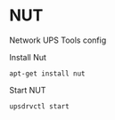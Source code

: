 # NUT
Network UPS Tools config

Install Nut
```
apt-get install nut
```

Start NUT
```
upsdrvctl start
```
